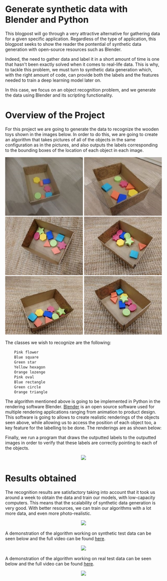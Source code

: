 **Generate synthetic data with Blender and Python**
======
This blogpost will go through a very attractive alternative for gathering data for a given specific application. Regardless of the type of application, this blogpost seeks to show the reader the pontential of synthetic data generation with open-source resources such as Blender. 

Indeed, the need to gather data and label it in a short amount of time is one that hasn't been exactly solved when it comes to real-life data. This is why, to tackle this problem, we must turn to synthetic data generation which, with the right amount of code, can provide both the labels and the features needed to train a deep learning model later on. 

In this case, we focus on an object recognition problem, and we generate the data using Blender and its scripting functionality. 

# **Overview of the Project**
For this project we are going to generate the data to recognize  the wooden toys shown in the images below. In order to do this, we are going to create an algorithm that takes pictures of all of the objects in the same configuration as in the pictures, and also outputs the labels corresponding to the bounding boxes of the location of each object in each image. 

![](Tutorial/Images/Realexample1.jpeg)  ![](Tutorial/Images/Realexample2.jpeg)  ![](Tutorial/Images/Realexample3.jpg)
![](Tutorial/Images/Realexample4.jpg)  ![](Tutorial/Images/Realexample5.jpg)  ![](Tutorial/Images/Realexample6.jpg)

The classes we wish to recognize are the following:

```
    Pink flower
    Blue square
    Green star
    Yellow hexagon
    Orange lozenge
    Pink oval
    Blue rectangle
    Green circle
    Orange triangle
```

The algorithm mentioned above is going to be implemented in Python in the rendering software Blender. [Blender](https://www.blender.org/) is an open source software used for multiple rendering applications ranging from animation to product design. This software is going to allows to create realistic renderings of the objects seen above, while allowing us to access the position of each object too, a key feature for the labelling to be done. The renderings are as shown below:

Finally, we run a program that draws the outputted labels to the outputted images in order to verify that these labels are correctly pointing to each of the objects.

<p align="center">
<img  src="https://media.giphy.com/media/KZSXBhe2UTrU7UpG2v/giphy.gif">
</p>

# Results obtained
The recognition results are satisfactory taking into account that it took us around a week to obtain the data and train our models, with low-capacity computers. This means that the scalability of synthetic data generation is very good. With better resources, we can train our algorithms with a lot more data, and even more photo-realistic.

<p align="center">
<img  src="https://media.giphy.com/media/QvjLvKObcUGxbIYxRe/giphy.gif">
</p>

A demonstration of the algorithm working on synthetic test data can be seen below and the full video can be found [here](https://youtu.be/qUzavEt567E).

<p align="center">
<img  src="https://media.giphy.com/media/ZXwnATpM4K1dYbibZM/giphy.gif">
</p>

A demonstration of the algorithm working on real test data can be seen below and the full video can be found [here](https://youtu.be/nBRsICWZIZc).

<p align="center">
<img  src="https://media.giphy.com/media/VdiHTovXYeYUxAx3TA/giphy.gif">
</p>
